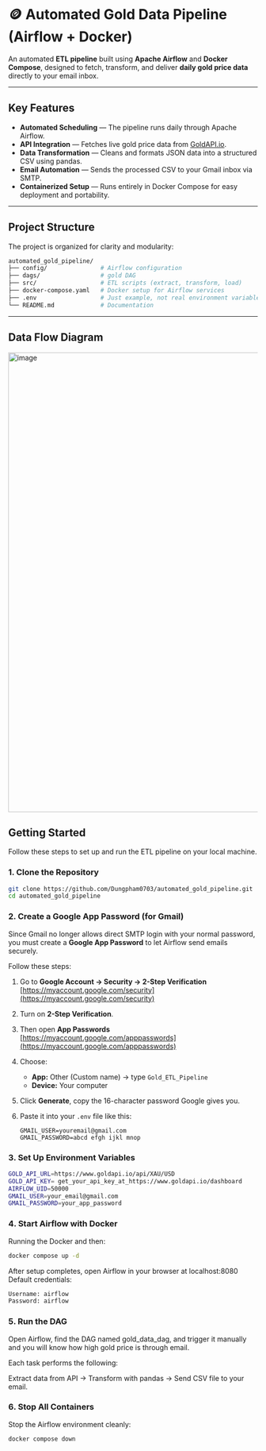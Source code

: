 # 🪙 Automated Gold Data Pipeline (Airflow + Docker)

An automated **ETL pipeline** built using **Apache Airflow** and **Docker Compose**, designed to fetch, transform, and deliver **daily gold price data** directly to your email inbox.

---

## Key Features

* **Automated Scheduling** — The pipeline runs daily through Apache Airflow.
* **API Integration** — Fetches live gold price data from [GoldAPI.io](https://www.goldapi.io/).
* **Data Transformation** — Cleans and formats JSON data into a structured CSV using pandas.
* **Email Automation** — Sends the processed CSV to your Gmail inbox via SMTP.
* **Containerized Setup** — Runs entirely in Docker Compose for easy deployment and portability.

---

## Project Structure

The project is organized for clarity and modularity:

```bash
automated_gold_pipeline/
├── config/               # Airflow configuration
├── dags/                 # gold DAG
├── src/                  # ETL scripts (extract, transform, load)
├── docker-compose.yaml   # Docker setup for Airflow services
├── .env                  # Just example, not real environment variables =))
└── README.md             # Documentation
```
---
## Data Flow Diagram
<img width="1857" height="926" alt="image" src="https://github.com/user-attachments/assets/42ffb2e1-d022-4c5a-ac83-917213ab660d" />


## Getting Started

Follow these steps to set up and run the ETL pipeline on your local machine.

### 1. Clone the Repository

```bash
git clone https://github.com/Dungpham0703/automated_gold_pipeline.git
cd automated_gold_pipeline
```
### 2️. Create a Google App Password (for Gmail)

Since Gmail no longer allows direct SMTP login with your normal password,  
you must create a **Google App Password** to let Airflow send emails securely.

Follow these steps:

1. Go to **Google Account → Security → 2-Step Verification**  
    [https://myaccount.google.com/security](https://myaccount.google.com/security)

2. Turn on **2-Step Verification**.

3. Then open **App Passwords**  
    [https://myaccount.google.com/apppasswords](https://myaccount.google.com/apppasswords)

4. Choose:
   - **App:** Other (Custom name) → type `Gold_ETL_Pipeline`
   - **Device:** Your computer

5. Click **Generate**, copy the 16-character password Google gives you.

6. Paste it into your `.env` file like this:
   ```env
   GMAIL_USER=youremail@gmail.com
   GMAIL_PASSWORD=abcd efgh ijkl mnop
   
### 3️. Set Up Environment Variables
```bash
GOLD_API_URL=https://www.goldapi.io/api/XAU/USD
GOLD_API_KEY= get_your_api_key_at_https://www.goldapi.io/dashboard
AIRFLOW_UID=50000
GMAIL_USER=your_email@gmail.com
GMAIL_PASSWORD=your_app_password
```
### 4️. Start Airflow with Docker
Running the Docker and then:
```bash
docker compose up -d
```
After setup completes, open Airflow in your browser at localhost:8080
Default credentials:
```bash
Username: airflow
Password: airflow
```
### 5️. Run the DAG

Open Airflow, find the DAG named gold_data_dag, and trigger it manually and you will know how high gold price is through email.

Each task performs the following:

Extract data from API -> Transform with pandas -> Send CSV file to your email.

### 6️. Stop All Containers

Stop the Airflow environment cleanly:
```bash
docker compose down
```


